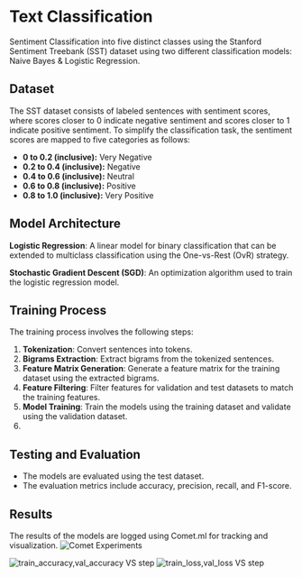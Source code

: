 # Text Classification

Sentiment Classification into five distinct classes using the Stanford Sentiment Treebank (SST) dataset using two different classification models: Naive Bayes & Logistic Regression.

## Dataset

The SST dataset consists of labeled sentences with sentiment scores, where scores closer to 0 indicate negative sentiment and scores closer to 1 indicate positive sentiment. To simplify the classification task, the sentiment scores are mapped to five categories as follows:

- **0 to 0.2 (inclusive):** Very Negative
- **0.2 to 0.4 (inclusive):** Negative
- **0.4 to 0.6 (inclusive):** Neutral
- **0.6 to 0.8 (inclusive):** Positive
- **0.8 to 1.0 (inclusive):** Very Positive

## Model Architecture

**Logistic Regression**: A linear model for binary classification that can be extended to multiclass classification using the One-vs-Rest (OvR) strategy.

**Stochastic Gradient Descent (SGD)**: An optimization algorithm used to train the logistic regression model.

## Training Process

The training process involves the following steps:

1. **Tokenization**: Convert sentences into tokens.
2. **Bigrams Extraction**: Extract bigrams from the tokenized sentences.
3. **Feature Matrix Generation**: Generate a feature matrix for the training dataset using the extracted bigrams.
4. **Feature Filtering**: Filter features for validation and test datasets to match the training features.
5. **Model Training**: Train the models using the training dataset and validate using the validation dataset.
6. 
## Testing and Evaluation

- The models are evaluated using the test dataset.
- The evaluation metrics include accuracy, precision, recall, and F1-score.

## Results

The results of the models are logged using Comet.ml for tracking and visualization.
![Comet Experiments](https://www.comet.com/youssefaboelwafa/nlp-lr/view/new/panels)

![train_accuracy,val_accuracy VS step](https://github.com/user-attachments/assets/03072ad6-2f4c-4e08-a6f6-e406bb4fef1f)
![train_loss,val_loss VS step](https://github.com/user-attachments/assets/d955e37e-0d4e-4ee0-80d6-c82b960e51af)


